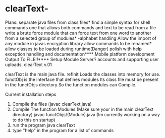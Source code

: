 clearText-
==========
Plans:
separate java files from class files*
find a simple syntax for shell commands
   one that allows both commands and text to be read from a file
write a brute force module that can force text from one word to another
  from a selected group of modules*
-alphabet handling 
Allow the import of any module in javas encryption library
    allow commands to be renamed*
allow classes to be loaded during runtime(Danger)
polish with help exception handling and documentation****
Mobile platform development
Output To FILE!!****
Setup Module Server.?
   accounts and supporting user uploads.
clearText v.01

clearText is the main java file.
refInit Loads the classes into memory for use.
functObj is the interface that defines modules Its class file must be present in the functObjs directory
   So the function modules can Compile.

Current installation steps


1. Compile the files (javac clearText.java)
2. Compile The function Modules (Make sure your in the main clearText directory) javac functObjs/(Module).java
   (Im currently working on a way to do this on startup)
3. run the program java clearText 
4. type "help" in the program for a list of commands


